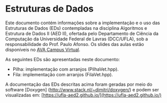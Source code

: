 Estruturas de Dados
========================================

Este documento contém informações sobre a implementação
e o uso das Estruturas de Dados (EDs) contempladas na disciplina
Algoritmos e Estrutura de Dados II (AED II), ofertada pelo Departamento
de Ciência da Computação da Universidade Federal de Lavras (DCC/UFLA), 
sob a responsabilidade do Prof. Paulo Afonso. Os slides das aulas estão disponíveis no [AVA Campus Virtual](http://campusvirtual.ufla.br/).

As seguintes EDs são apresentadas neste documento:

- Pilha: implementação com arranjos (PilhaVet.hpp).
- Fila: implementação com arranjos (FilaVet.hpp).

A documentação das EDs descritas acima foram geradas por meio do software
[Doxygen] (http://www.stack.nl/~dimitri/doxygen/) e podem ser visualizadas 
em: [https://ufla-aed2.github.io/](https://ufla-aed2.github.io/) 
